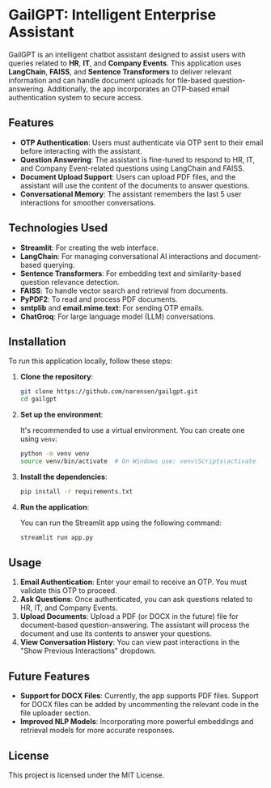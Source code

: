 # GailGPT: Intelligent Enterprise Assistant

GailGPT is an intelligent chatbot assistant designed to assist users with queries related to **HR**, **IT**, and **Company Events**. This application uses **LangChain**, **FAISS**, and **Sentence Transformers** to deliver relevant information and can handle document uploads for file-based question-answering. Additionally, the app incorporates an OTP-based email authentication system to secure access.

## Features

- **OTP Authentication**: Users must authenticate via OTP sent to their email before interacting with the assistant.
- **Question Answering**: The assistant is fine-tuned to respond to HR, IT, and Company Event-related questions using LangChain and FAISS.
- **Document Upload Support**: Users can upload PDF files, and the assistant will use the content of the documents to answer questions.
- **Conversational Memory**: The assistant remembers the last 5 user interactions for smoother conversations.

## Technologies Used

- **Streamlit**: For creating the web interface.
- **LangChain**: For managing conversational AI interactions and document-based querying.
- **Sentence Transformers**: For embedding text and similarity-based question relevance detection.
- **FAISS**: To handle vector search and retrieval from documents.
- **PyPDF2**: To read and process PDF documents.
- **smtplib** and **email.mime.text**: For sending OTP emails.
- **ChatGroq**: For large language model (LLM) conversations.

## Installation

To run this application locally, follow these steps:

1. **Clone the repository**:

   ```bash
   git clone https://github.com/narensen/gailgpt.git
   cd gailgpt
   ```

2. **Set up the environment**:

   It's recommended to use a virtual environment. You can create one using `venv`:

   ```bash
   python -m venv venv
   source venv/bin/activate  # On Windows use: venv\Scripts\activate
   ```

3. **Install the dependencies**:

   ```bash
   pip install -r requirements.txt
   ```

4. **Run the application**:

   You can run the Streamlit app using the following command:

   ```bash
   streamlit run app.py
   ```

## Usage

1. **Email Authentication**: Enter your email to receive an OTP. You must validate this OTP to proceed.
2. **Ask Questions**: Once authenticated, you can ask questions related to HR, IT, and Company Events.
3. **Upload Documents**: Upload a PDF (or DOCX in the future) file for document-based question-answering. The assistant will process the document and use its contents to answer your questions.
4. **View Conversation History**: You can view past interactions in the "Show Previous Interactions" dropdown.

## Future Features

- **Support for DOCX Files**: Currently, the app supports PDF files. Support for DOCX files can be added by uncommenting the relevant code in the file uploader section.
- **Improved NLP Models**: Incorporating more powerful embeddings and retrieval models for more accurate responses.

## License

This project is licensed under the MIT License.
